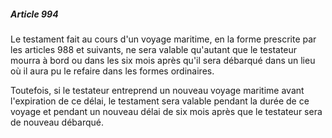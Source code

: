 ##### Article 994

Le testament fait au cours d'un voyage maritime, en la forme prescrite par les articles 988 et suivants, ne sera valable qu'autant que le testateur mourra à bord ou dans les six mois après qu'il sera débarqué dans un lieu où il aura pu le refaire dans les formes ordinaires.

Toutefois, si le testateur entreprend un nouveau voyage maritime avant l'expiration de ce délai, le testament sera valable pendant la durée de ce voyage et pendant un nouveau délai de six mois après que le testateur sera de nouveau débarqué.


